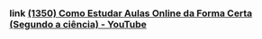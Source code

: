 
### link [(1350) Como Estudar Aulas Online da Forma Certa (Segundo a ciência) - YouTube](https://www.youtube.com/watch?v=EctiZZZTC94)


